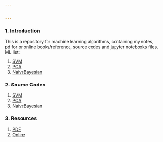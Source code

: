 ```yaml
---


---
```


<h3 id="introduction">1. Introduction</h3>
<p>This is a repository for machine learning algorithms, containing my notes,  pd for or online books/reference, source codes and jupyter notebooks files.<br>
ML list:</p>
<ol>
<li><a href="./notebook/SVM/readme.md">SVM</a></li>
<li><a href="./notebook/PCA/readme.md">PCA</a></li>
<li><a href="./notebook/NaiveBayesian/readme.md">NaiveBayesian</a></li>
</ol>
<h3 id="source-codes">2. Source Codes</h3>
<ol>
<li><a href="./1.SVM">SVM</a></li>
<li><a href="./2.PCA">PCA</a></li>
<li><a href="./NaiveBayesian/readme">NaiveBayesian</a></li>
</ol>
<h3 id="resources">3. Resources</h3>
<ol>
<li><a href="./pdf_book">PDF</a></li>
<li><a href="./pdf_book/readme.md">Online</a></li>
</ol>

